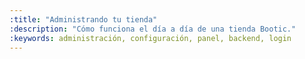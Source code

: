 ```yaml
---
:title: "Administrando tu tienda"
:description: "Cómo funciona el día a día de una tienda Bootic."
:keywords: administración, configuración, panel, backend, login
---
```

